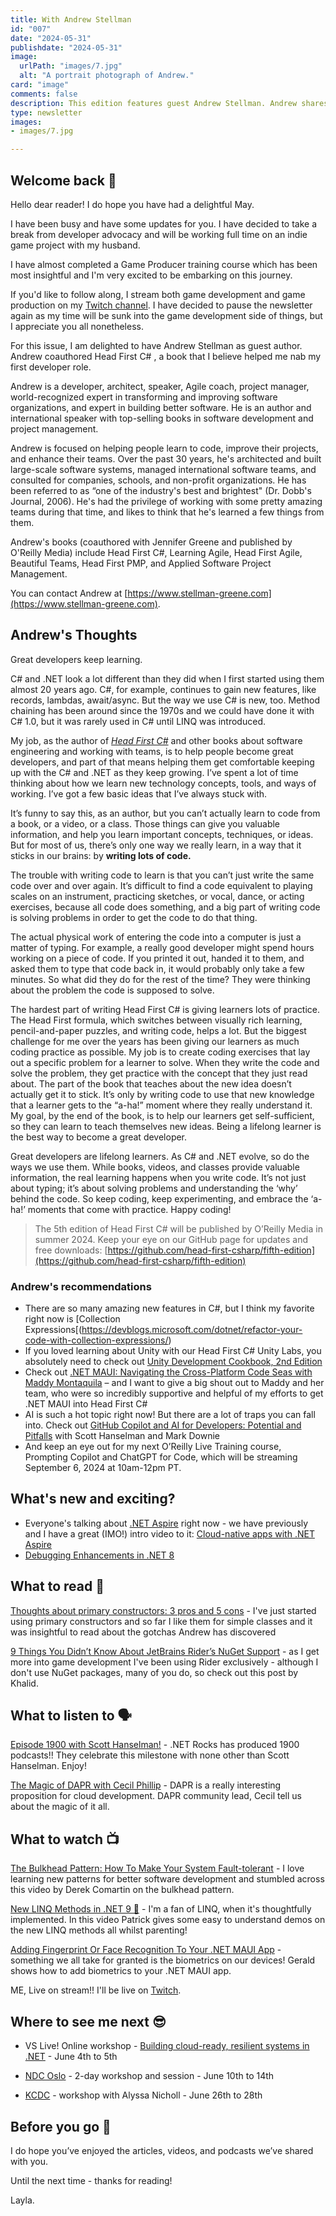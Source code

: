 ```yaml
---
title: With Andrew Stellman
id: "007"
date: "2024-05-31"
publishdate: "2024-05-31"
image: 
  urlPath: "images/7.jpg"
  alt: "A portrait photograph of Andrew."
card: "image"
comments: false
description: This edition features guest Andrew Stellman. Andrew shares his passion for teaching and learning.
type: newsletter
images:
- images/7.jpg

---
```



## Welcome back 👋

Hello dear reader! I do hope you have had a delightful May.

I have been busy and have some updates for you. I have decided to take a break from developer advocacy and will be working full time on an indie game project with my husband. 

I have almost completed a Game Producer training course which has been most insightful and I'm very excited to be embarking on this journey.

If you'd like to follow along, I stream both game development and game production on my [Twitch channel](https://twitch.tv/laylacodesit).
I have decided to pause the newsletter again as my time will be sunk into the game development side of things, but I appreciate you all nonetheless.

For this issue, I am delighted to have Andrew Stellman as guest author. Andrew coauthored Head First C# , a book that I believe helped me nab my first developer role.

Andrew is a developer, architect, speaker, Agile coach, project manager, world-recognized expert in transforming and improving software organizations, and expert in building better software. He is an author and international speaker with top-selling books in software development and project management.

Andrew is focused on helping people learn to code, improve their projects, and enhance their teams. Over the past 30 years, he's architected and built large-scale software systems, managed international software teams, and consulted for companies, schools, and non-profit organizations. He has been referred to as “one of the industry's best and brightest" (Dr. Dobb's Journal, 2006). He's had the privilege of working with some pretty amazing teams during that time, and likes to think that he's learned a few things from them.

Andrew's books (coauthored with Jennifer Greene and published by O'Reilly Media) include Head First C#, Learning Agile, Head First Agile, Beautiful Teams, Head First PMP, and Applied Software Project Management.

You can contact Andrew at [https://www.stellman-greene.com](https://www.stellman-greene.com).



## Andrew's Thoughts

Great developers keep learning.

C# and .NET look a lot different than they did when I first started using them almost 20 years ago. C#, for example, continues to gain new features, like records, lambdas, await/async. But the way we use C# is new, too. Method chaining has been around since the 1970s and we could have done it with C# 1.0, but it was rarely used in C# until LINQ was introduced.

My job, as the author of *[Head First C#](https://learning.oreilly.com/library/view/head-first-c/9781098141776/)* and other books about software engineering and working with teams, is to help people become great developers, and part of that means helping them get comfortable keeping up with the C# and .NET as they keep growing. I’ve spent a lot of time thinking about how we learn new technology concepts, tools, and ways of working. I’ve got a few basic ideas that I’ve always stuck with.

It’s funny to say this, as an author, but you can’t actually learn to code from a book, or a video, or a class. Those things can give you valuable information, and help you learn important concepts, techniques, or ideas. But for most of us, there’s only one way we really learn, in a way that it sticks in our brains: by **writing lots of code.**

The trouble with writing code to learn is that you can’t just write the same code over and over again. It’s difficult to find a code equivalent to playing scales on an instrument, practicing sketches, or vocal, dance, or acting exercises, because all code does something, and a big part of writing code is solving problems in order to get the code to do that thing.

The actual physical work of entering the code into a computer is just a matter of typing. For example, a really good developer might spend hours working on a piece of code. If you printed it out, handed it to them, and asked them to type that code back in, it would probably only take a few minutes. So what did they do for the rest of the time? They were thinking about the problem the code is supposed to solve.

The hardest part of writing Head First C# is giving learners lots of practice. The Head First formula, which switches between visually rich learning, pencil-and-paper puzzles, and writing code, helps a lot. But the biggest challenge for me over the years has been giving our learners as much coding practice as possible. My job is to create coding exercises that lay out a specific problem for a learner to solve. When they write the code and solve the problem, they get practice with the concept that they just read about. The part of the book that teaches about the new idea doesn’t actually get it to stick. It’s only by writing code to use that new knowledge that a learner gets to the “a-ha!” moment where they really understand it.
My goal, by the end of the book, is to help our learners get self-sufficient, so they can learn to teach themselves new ideas. Being a lifelong learner is the best way to become a great developer.

Great developers are lifelong learners. As C# and .NET evolve, so do the ways we use them. While books, videos, and classes provide valuable information, the real learning happens when you write code. It’s not just about typing; it’s about solving problems and understanding the ‘why’ behind the code. So keep coding, keep experimenting, and embrace the ‘a-ha!’ moments that come with practice. Happy coding!

> The 5th edition of Head First C# will be published by O’Reilly Media in summer 2024. Keep your eye on our GitHub page for updates and free downloads: [https://github.com/head-first-csharp/fifth-edition](https://github.com/head-first-csharp/fifth-edition)



### Andrew's recommendations

- There are so many amazing new features in C#, but I think my favorite right now is [Collection Expressions[(https://devblogs.microsoft.com/dotnet/refactor-your-code-with-collection-expressions/)
- If you loved learning about Unity with our Head First C# Unity Labs, you absolutely need to check out [Unity Development Cookbook, 2nd Edition](https://learning.oreilly.com/library/view/unity-development-cookbook/9781098113704/)
- Check out [.NET MAUI: Navigating the Cross-Platform Code Seas with Maddy Montaquila](https://dotnetcore.show/season-6/s6e17-net-maui-navigating-the-cross-platform-code-seas-with-maddy-montaquila/) – and I want to give a big shout out to Maddy and her team, who were so incredibly supportive and helpful of my efforts to get .NET MAUI into Head First C#
- AI is such a hot topic right now! But there are a lot of traps you can fall into. Check out [GitHub Copilot and AI for Developers: Potential and Pitfalls](https://www.youtube.com/watch?v=5pbPLHYB6-0&ab_channel=MicrosoftIgnite) with Scott Hanselman and Mark Downie
- And keep an eye out for my next O’Reilly Live Training course, Prompting Copilot and ChatGPT for Code, which will be streaming September 6, 2024 at 10am-12pm PT.

## What's new and exciting?

- Everyone's talking about [.NET Aspire](https://learn.microsoft.com/en-us/dotnet/aspire/get-started/aspire-overview) right now - we have previously and I have a great (IMO!) intro video to it: [Cloud-native apps with .NET Aspire](https://www.youtube.com/watch?v=J02mvcEKrsI&t=635s&ab_channel=LaylaCodesIt)
- [Debugging Enhancements in .NET 8](https://devblogs.microsoft.com/dotnet/debugging-enhancements-in-dotnet-8/) 


## What to read 📖

[Thoughts about primary constructors: 3 pros and 5 cons](https://andrewlock.net/thoughts-about-primary-constructors-3-pros-and-5-cons) - I've just started using primary constructors and so far I like them for simple classes and it was insightful to read about the gotchas Andrew has discovered

[9 Things You Didn’t Know About JetBrains Rider’s NuGet Support](https://blog.jetbrains.com/dotnet/2024/05/29/9-things-you-didn-t-know-about-jetbrains-rider-s-nuget-support/) - as I get more into game development I've been using Rider exclusively - although I don't use NuGet packages, many of you do, so check out this post by Khalid.


## What to listen to 🗣

[Episode 1900 with Scott Hanselman!](https://www.dotnetrocks.com/details/1900) - .NET Rocks has produced 1900 podcasts!! They celebrate this milestone with none other than Scott Hanselman. Enjoy!

[The Magic of DAPR with Cecil Phillip](https://topenddevs.com/podcasts/adventures-in-net/episodes/the-magic-of-dapr-with-cecil-phillip-net-185#player1?catid=0&trackid=0) - DAPR is a really interesting proposition for cloud development. DAPR community lead, Cecil tell us about the magic of it all.

## What to watch 📺

[The Bulkhead Pattern: How To Make Your System Fault-tolerant](https://www.youtube.com/watch?v=d-QQvJIBrUc&ab_channel=CodeOpinion) - I love learning new patterns for better software development and stumbled across this video by Derek Comartin on the bulkhead pattern.

[New LINQ Methods in .NET 9 🚀](https://youtu.be/B3FMeDu3UkA?si=VvA4_QVqMuMKs2zu) - I'm a fan of LINQ, when it's thoughtfully implemented. In this video Patrick gives some easy to understand demos on the new LINQ methods all whilst parenting!

[Adding Fingerprint Or Face Recognition To Your .NET MAUI App](https://youtu.be/3vWvrmRAKik?si=KFbLKidA6cjd38qa) - something we all take for granted is the biometrics on our devices! Gerald shows how to add biometrics to your .NET MAUI app.

ME, Live on stream!! I'll be live on [Twitch](https://www.twitch.tv/laylacodesit).

## Where to see me next 😎

- VS Live! Online workshop - [Building cloud-ready, resilient systems in .NET](https://vslive.com/events/training-seminars/2024/jun4/home.aspx) - June 4th to 5th

- [NDC Oslo](https://ndcoslo.com/workshops/building-cloud-ready-resilient-systems-in-dotnet/8fafbc60597b) - 2-day workshop and session - June 10th to 14th

- [KCDC](https://www.kcdc.info/sessions) - workshop with Alyssa Nicholl - June 26th to 28th


## Before you go 👋

I do hope you’ve enjoyed the articles, videos, and podcasts we’ve shared with you.

Until the next time - thanks for reading!


Layla.


